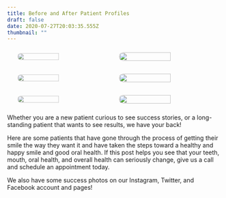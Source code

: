 ```yaml
---
title: Before and After Patient Profiles
draft: false
date: 2020-07-27T20:03:35.555Z
thumbnail: ""
---
```


<style>
  .group {
    display:flex;
    flex-direction:row;
    margin:10px -10px;
  }
  .group img {
    width: 50%;
    margin: 10px;
    border-radius: 10px;
  }
  .group img:first-child {
    transform:  scale(.8);
    filter: grayscale(50%);
  }
</style>

<div class="group">
<img src="/images/jennifer-rawlings-013.jpg" class="raw">
<img src="/images/jennifer-rawlings-002-150x150.jpg" class="raw">
</div>

<div class="group">
<img src="/images/doug-zimmerman-006-150x150.jpg" class="raw">
<img src="/images/doug-zimmerman-019-300x225.jpg" class="raw">
</div>

<div class="group">
<img src="/images/img_1396-150x150.jpg" class="raw">
<img src="/images/ed-lockhart-004-150x150.jpg" class="raw">
</div>

Whether you are a new patient curious to see success stories, or a long-standing patient that wants to see results, we have your back!

Here are some patients that have gone through the process of getting their smile the way they want it and have taken the steps toward a healthy and happy smile and good oral health. If this post helps you see that your teeth, mouth, oral health, and overall health can seriously change, give us a call and schedule an appointment today.

We also have some success photos on our Instagram, Twitter, and Facebook account and pages!
